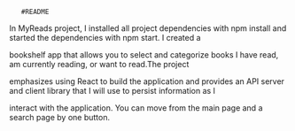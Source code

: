        #README

   In MyReads project,  I installed all project dependencies with npm install and started the dependencies with npm start. I created a 
   
bookshelf app that allows you to select and categorize books I have read, am currently reading, or want to read.The project 

emphasizes using React to build the application and provides an API server and client library that I will use to persist information as I 

interact with the application. You can move from the main page and a search page by one button. 

